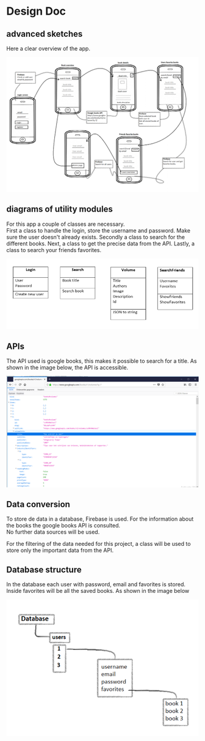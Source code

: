 # Design Doc

## advanced sketches
<p>
  Here a clear overview of the app.
</p>
<img src=https://github.com/elgoesto/FinalBookApp/blob/master/doc/schets2.png width=700>

## diagrams of utility modules
<p>
  For this app a couple of classes are necessary.</br>
  First a class to handle the login, store the username and password. Make sure the user doesn't already exists. 
  Secondly a class to search for the different books. 
  Next, a class to get the precise data from the API.
  Lastly, a class to search your friends favorites.
</p>
  
<img src=https://github.com/elgoesto/FinalBookApp/blob/master/doc/classes.png width=700>

## APIs
The API used is google books, this makes it possible to search for a title. As shown in the image below, the API is accessible.
<p>
<img src=https://github.com/elgoesto/FinalBookApp/blob/master/doc/books_API.png width=700>
</p>

## Data conversion
<p>
  To store de data in a database, Firebase is used. For the information about the books the google books API is consulted. </br>
  No further data sources will be used.
</p>
<p>
  For the filtering of the data needed for this project, a class will be used to store only the important data from the API. 
</p>


## Database structure
In the database each user with password, email and favorites is stored. </br>
Inside favorites will be all the saved books. As shown in the image below
<p>
  <img src=https://github.com/elgoesto/FinalBookApp/blob/master/doc/datastructure.png width=700>
</p>
